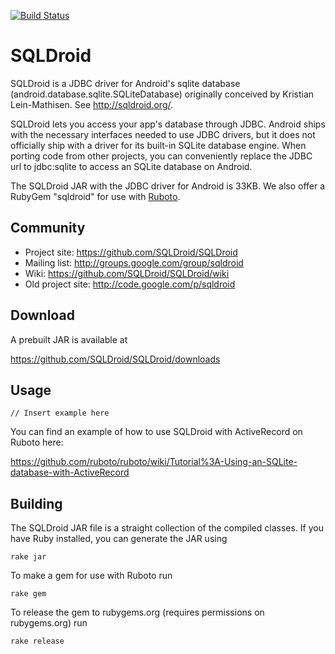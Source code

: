 [![Build Status](https://travis-ci.org/SQLDroid/SQLDroid.svg?branch=master)](https://travis-ci.org/SQLDroid/SQLDroid)

# SQLDroid

SQLDroid is a JDBC driver for Android's sqlite database (android.database.sqlite.SQLiteDatabase) originally conceived by Kristian Lein-Mathisen. See http://sqldroid.org/.

SQLDroid lets you access your app's database through JDBC. Android ships with the necessary interfaces needed to use JDBC drivers, but it does not officially ship with a driver for its built-in SQLite database engine.  When porting code from other projects, you can conveniently replace the JDBC url to jdbc:sqlite to access an SQLite database on Android.

The SQLDroid JAR with the JDBC driver for Android is 33KB.  We also offer a RubyGem "sqldroid" for use with [Ruboto](http://ruboto.org/).

## Community

* Project site: https://github.com/SQLDroid/SQLDroid
* Mailing list: http://groups.google.com/group/sqldroid
* Wiki: https://github.com/SQLDroid/SQLDroid/wiki
* Old project site: http://code.google.com/p/sqldroid

## Download

A prebuilt JAR is available at

https://github.com/SQLDroid/SQLDroid/downloads

## Usage

```
// Insert example here
```

You can find an example of how to use SQLDroid with ActiveRecord on Ruboto here:

https://github.com/ruboto/ruboto/wiki/Tutorial%3A-Using-an-SQLite-database-with-ActiveRecord

## Building

The SQLDroid JAR file is a straight collection of the compiled classes.  If you have Ruby installed,
you can generate the JAR using

```rake jar```

To make a gem for use with Ruboto run

```rake gem```

To release the gem to rubygems.org (requires permissions on rubygems.org) run

```rake release```
